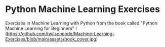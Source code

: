 # Python Machine Learning Exercises
Exercises in Machine Learning with Python from the book called "Python Machine Learning for Beginners"
!(https://github.com/twilsoncode/Machine-Learning-Exercises/blob/main/assets/book_cover.jpg)
